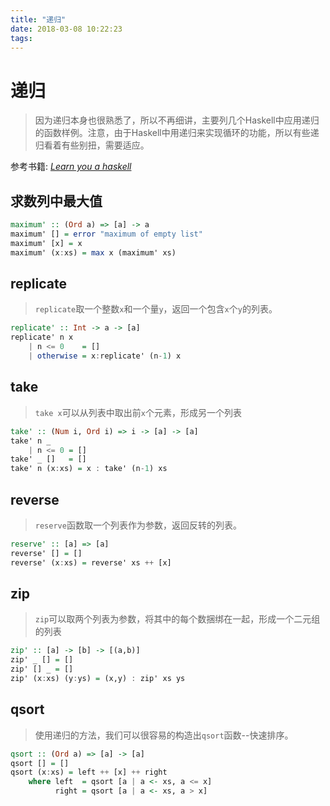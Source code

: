 ```yaml
---
title: "递归"
date: 2018-03-08 10:22:23
tags: 
---
```


# 递归

> 因为递归本身也很熟悉了，所以不再细讲，主要列几个Haskell中应用递归的函数样例。注意，由于Haskell中用递归来实现循环的功能，所以有些递归看着有些别扭，需要适应。

<!--more-->

参考书籍: [_Learn you a haskell_](http://learnyouahaskell.com/)

## 求数列中最大值
```Haskell
maximum' :: (Ord a) => [a] -> a
maximum' [] = error "maximum of empty list"
maximum' [x] = x
maximum' (x:xs) = max x (maximum' xs)
```

## replicate
> `replicate`取一个整数`x`和一个量`y`，返回一个包含`x`个`y`的列表。

```Haskell
replicate' :: Int -> a -> [a]
replicate' n x
	| n <= 0	= []
    | otherwise = x:replicate' (n-1) x
```

## take
> `take x`可以从列表中取出前`x`个元素，形成另一个列表

```Haskell
take' :: (Num i, Ord i) => i -> [a] -> [a]
take' n _
	| n <= 0 = []
take' _ []	 = []
take' n (x:xs) = x : take' (n-1) xs
```

## reverse
> `reserve`函数取一个列表作为参数，返回反转的列表。

```Haskell
reserve' :: [a] => [a]
reverse' [] = []
reverse' (x:xs) = reverse' xs ++ [x]
```

## zip
> `zip`可以取两个列表为参数，将其中的每个数捆绑在一起，形成一个二元组的列表

```Haskell
zip' :: [a] -> [b] -> [(a,b)]
zip' _ [] = []
zip' [] _ = []
zip' (x:xs) (y:ys) = (x,y) : zip' xs ys
```

## qsort
> 使用递归的方法，我们可以很容易的构造出`qsort`函数--快速排序。

```Haskell
qsort :: (Ord a) => [a] -> [a]
qsort [] = []
qsort (x:xs) = left ++ [x] ++ right
	where left  = qsort [a | a <- xs, a <= x]
    	  right = qsort [a | a <- xs, a > x]
```